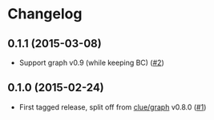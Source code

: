 # Changelog

## 0.1.1 (2015-03-08)

*   Support graph v0.9 (while keeping BC)
    ([#2](https://github.com/graphp/trivial-graph-format/pull/2))

## 0.1.0 (2015-02-24)

*   First tagged release, split off from [clue/graph](https://github.com/clue/graph) v0.8.0
    ([#1](https://github.com/graphp/trivial-graph-format/issues/1))
